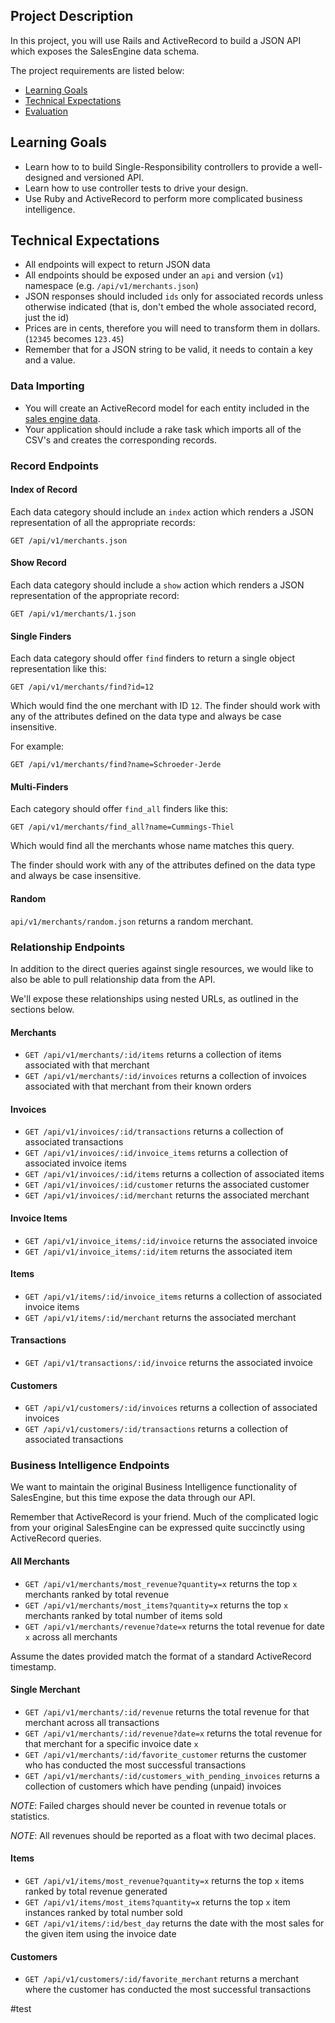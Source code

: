 ## Project Description

In this project, you will use Rails and ActiveRecord to build a JSON API which exposes the SalesEngine data schema.

The project requirements are listed below:

* [Learning Goals](#learning-goals)
* [Technical Expectations](#technical-expectations)
* [Evaluation](#evaluation)

## <a name="learning-goals"></a> Learning Goals

* Learn how to to build Single-Responsibility controllers to provide a well-designed and versioned API.
* Learn how to use controller tests to drive your design.
* Use Ruby and ActiveRecord to perform more complicated business intelligence.

## <a name="technical-expectations"></a> Technical Expectations

* All endpoints will expect to return JSON data
* All endpoints should be exposed under an `api` and version (`v1`)
namespace (e.g. `/api/v1/merchants.json`)
* JSON responses should included `ids` only for associated records unless otherwise indicated (that is, don't embed the whole associated record, just the id)
* Prices are in cents, therefore you will need to transform them in dollars. (`12345` becomes `123.45`)
* Remember that for a JSON string to be valid, it needs to contain a key and a value.

### Data Importing

* You will create an ActiveRecord model for each
entity included in the [sales engine data](https://github.com/turingschool/sales_engine/tree/master/data).
* Your application should include a rake task which imports all of the CSV's and creates the corresponding records.

### Record Endpoints

#### Index of Record

Each data category should include an `index` action which
renders a JSON representation of all the appropriate records:

`GET /api/v1/merchants.json`

#### Show Record

Each data category should include a `show` action which
renders a JSON representation of the appropriate record:

`GET /api/v1/merchants/1.json`

#### Single Finders

Each data category should offer `find` finders to return a single object representation like this:

```
GET /api/v1/merchants/find?id=12
```

Which would find the one merchant with ID `12`. The finder should work with any of the attributes defined on the data type and always be case insensitive.

For example:

```
GET /api/v1/merchants/find?name=Schroeder-Jerde
```

#### Multi-Finders

Each category should offer `find_all` finders like this:

```
GET /api/v1/merchants/find_all?name=Cummings-Thiel
```

Which would find all the merchants whose name matches this query.

The finder should work with any of the attributes defined on the data type and always be case insensitive.

#### Random

`api/v1/merchants/random.json` returns a random merchant.

### Relationship Endpoints

In addition to the direct queries against single resources, we would like to also be able to pull relationship data from the API.

We'll expose these relationships using nested URLs, as outlined in the sections below.

#### Merchants

* `GET /api/v1/merchants/:id/items` returns a collection of items associated with that merchant
* `GET /api/v1/merchants/:id/invoices` returns a collection of invoices associated with that merchant from their known orders

#### Invoices

* `GET /api/v1/invoices/:id/transactions` returns a collection of associated transactions
* `GET /api/v1/invoices/:id/invoice_items` returns a collection of associated invoice items
* `GET /api/v1/invoices/:id/items` returns a collection of associated items
* `GET /api/v1/invoices/:id/customer` returns the associated customer
* `GET /api/v1/invoices/:id/merchant` returns the associated merchant

#### Invoice Items

* `GET /api/v1/invoice_items/:id/invoice` returns the associated invoice
* `GET /api/v1/invoice_items/:id/item` returns the associated item

#### Items

* `GET /api/v1/items/:id/invoice_items` returns a collection of associated invoice items
* `GET /api/v1/items/:id/merchant` returns the associated merchant

#### Transactions

* `GET /api/v1/transactions/:id/invoice` returns the associated invoice

#### Customers

* `GET /api/v1/customers/:id/invoices` returns a collection of associated invoices
* `GET /api/v1/customers/:id/transactions` returns a collection of associated transactions

### Business Intelligence Endpoints

We want to maintain the original Business Intelligence functionality
of SalesEngine, but this time expose the data through our API.

Remember that ActiveRecord is your friend. Much of the complicated logic
from your original SalesEngine can be expressed quite succinctly
using ActiveRecord queries.

#### All Merchants

* `GET /api/v1/merchants/most_revenue?quantity=x` returns the top `x` merchants ranked by total revenue
* `GET /api/v1/merchants/most_items?quantity=x` returns the top `x` merchants ranked by total number of items sold
* `GET /api/v1/merchants/revenue?date=x` returns the total revenue for date `x` across all merchants

Assume the dates provided match the format of a standard ActiveRecord timestamp.

#### Single Merchant

* `GET /api/v1/merchants/:id/revenue` returns the total revenue for that merchant across all transactions
* `GET /api/v1/merchants/:id/revenue?date=x` returns the total revenue for that merchant for a specific invoice date `x`
* `GET /api/v1/merchants/:id/favorite_customer` returns the customer who has conducted the most successful transactions
* `GET /api/v1/merchants/:id/customers_with_pending_invoices` returns a collection of customers which have pending (unpaid) invoices

_NOTE_: Failed charges should never be counted in revenue totals or statistics.

_NOTE_: All revenues should be reported as a float with two decimal places.

#### Items

* `GET /api/v1/items/most_revenue?quantity=x` returns the top `x` items ranked by total revenue generated
* `GET /api/v1/items/most_items?quantity=x` returns the top `x` item instances ranked by total number sold
* `GET /api/v1/items/:id/best_day` returns the date with the most sales for the given item using the invoice date

#### Customers

* `GET /api/v1/customers/:id/favorite_merchant` returns a merchant where the customer has conducted the most successful transactions

#test
